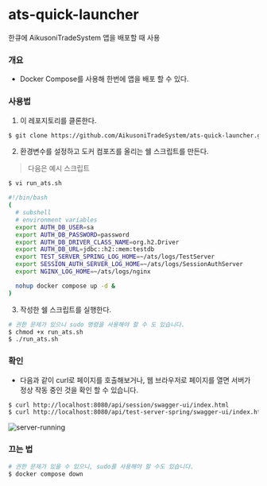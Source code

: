 # ats-quick-launcher
한큐에 AikusoniTradeSystem 앱을 배포할 때 사용

### 개요
- Docker Compose를 사용해 한번에 앱을 배포 할 수 있다.

### 사용법
1. 이 레포지토리를 클론한다.
```sh
$ git clone https://github.com/AikusoniTradeSystem/ats-quick-launcher.git
```

2. 환경변수를 설정하고 도커 컴포즈를 올리는 쉘 스크립트를 만든다.
> 다음은 예시 스크립트
```sh
$ vi run_ats.sh

#!/bin/bash
(
  # subshell
  # environment variables
  export AUTH_DB_USER=sa
  export AUTH_DB_PASSWORD=password
  export AUTH_DB_DRIVER_CLASS_NAME=org.h2.Driver
  export AUTH_DB_URL=jdbc::h2::mem:testdb
  export TEST_SERVER_SPRING_LOG_HOME=~/ats/logs/TestServer
  export SESSION_AUTH_SERVER_LOG_HOME=~/ats/logs/SessionAuthServer
  export NGINX_LOG_HOME=~/ats/logs/nginx

  nohup docker compose up -d &
)
```

3. 작성한 쉘 스크립트를 실행한다.
```sh
# 권한 문제가 있으니 sudo 명령을 사용해야 할 수 도 있습니다.
$ chmod +x run_ats.sh
$ ./run_ats.sh
```

### 확인
- 다음과 같이 curl로 페이지를 호출해보거나, 웹 브라우저로 페이지를 열면 서버가 정상 작동 중인 것을 확인 할 수 있습니다. 
```sh
$ curl http://localhost:8080/api/session/swagger-ui/index.html
$ curl http://localhost:8080/api/test-server-spring/swagger-ui/index.html
````

![server-running](./documents/imgs/server-running-test.png)

### 끄는 법
```sh
# 권한 문제가 있을 수 있으니, sudo를 사용해야 할 수도 있습니다.
$ docker compose down
```
